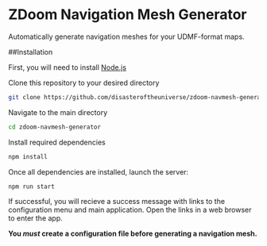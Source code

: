 # ZDoom Navigation Mesh Generator

Automatically generate navigation meshes for your UDMF-format maps.

##Installation

First, you will need to install [Node.js](https://nodejs.org/en/)

Clone this repository to your desired directory

```sh
git clone https://github.com/disasteroftheuniverse/zdoom-navmesh-generator
```
Navigate to the main directory

```sh
cd zdoom-navmesh-generator
```

Install required dependencies

```sh
npm install
```

Once all dependencies are installed, launch the server:

```sh
npm run start
```

If successful, you will recieve a success message with links to the configuration menu and main application. Open the links in a web browser to enter the app. 

**You _must_ create a configuration file before generating a navigation mesh.**

